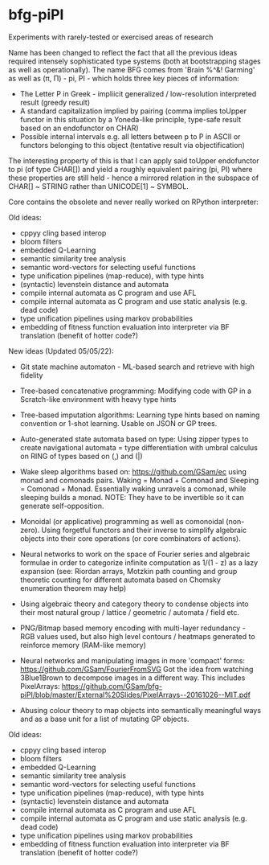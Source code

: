 # bfg-piPI
Experiments with rarely-tested or exercised areas of research

Name has been changed to reflect the fact that all the previous ideas required intensely sophisticated type systems (both at bootstrapping stages as well as operationally). The name BFG comes from 'Brain %^&! Garming' as well as (π, Π) - pi, PI - which holds three key pieces of information:

- The Letter P in Greek - impliicit generalized / low-resolution interpreted result (greedy result)
- A standard capitalization implied by pairing (comma implies toUpper functor in this situation by a Yoneda-like principle, type-safe result based on an endofunctor on CHAR)
- Possible internal intervals e.g. all letters between p to P in ASCII or functors belonging to this object (tentative result via objectification)

The interesting property of this is that I can apply said toUpper endofunctor to pi (of type CHAR[]) and yield a roughly equivalent pairing (pi, PI) where these properties are still held - hence a mirrored relation in the subspace of CHAR[] ~ STRING rather than UNICODE[1] ~ SYMBOL.

Core contains the obsolete and never really worked on RPython interpreter:

Old ideas:
- cppyy cling based interop
- bloom filters
- embedded Q-Learning
- semantic similarity tree analysis
- semantic word-vectors for selecting useful functions
- type unification pipelines (map-reduce), with type hints
- (syntactic) levenstein distance and automata
- compile internal automata as C program and use AFL
- compile internal automata as C program and use static analysis (e.g. dead code)
- type unification pipelines using markov probabilities
- embedding of fitness function evaluation into interpreter via BF translation (benefit of hotter code?)

New ideas (Updated 05/05/22):
- Git state machine automaton - ML-based search and retrieve with high fidelity
- Tree-based concatenative programming: Modifying code with GP in a Scratch-like environment with heavy type hints
- Tree-based imputation algorithms: Learning type hints based on naming convention or 1-shot learning. Usable on JSON or GP trees.
- Auto-generated state automata based on type: Using zipper types to create navigational automata = type differentiation with umbral calculus on RING of types based on (,) and (|)
- Wake sleep algorithms based on: https://github.com/GSam/ec using monad and comonads pairs. Waking = Monad + Comonad and Sleeping = Comonad + Monad. Essentially waking unravels a comonad, while sleeping builds a monad. NOTE: They have to be invertible so it can generate self-opposition.
- Monoidal (or applicative) programming as well as comonoidal (non-zero). Using forgetful functors and their inverse to simplify algebraic objects into their core operations (or core combinators of actions).

- Neural networks to work on the space of Fourier series and algebraic formulae in order to categorize infinite computation as 1/(1 - z) as a lazy expansion (see: Riordan arrays, Motzkin path counting and group theoretic counting for different automata based on Chomsky enumeration theorem may help)
- Using algebraic theory and category theory to condense objects into their most natural group / lattice / geometric / automata / field etc.
- PNG/Bitmap based memory encoding with multi-layer redundancy - RGB values used, but also high level contours / heatmaps generated to reinforce memory (RAM-like memory)
- Neural networks and manipulating images in more 'compact' forms: https://github.com/GSam/FourierFromSVG Got the idea from watching 3Blue1Brown to decompose images in a different way. This includes PixelArrays: https://github.com/GSam/bfg-piPI/blob/master/External%20Slides/PixelArrays--20161026--MIT.pdf
- Abusing colour theory to map objects into semantically meaningful ways and as a base unit for a list of mutating GP objects.

Old ideas:
- cppyy cling based interop
- bloom filters
- embedded Q-Learning
- semantic similarity tree analysis
- semantic word-vectors for selecting useful functions
- type unification pipelines (map-reduce), with type hints
- (syntactic) levenstein distance and automata
- compile internal automata as C program and use AFL
- compile internal automata as C program and use static analysis (e.g. dead code)
- type unification pipelines using markov probabilities
- embedding of fitness function evaluation into interpreter via BF translation (benefit of hotter code?)
